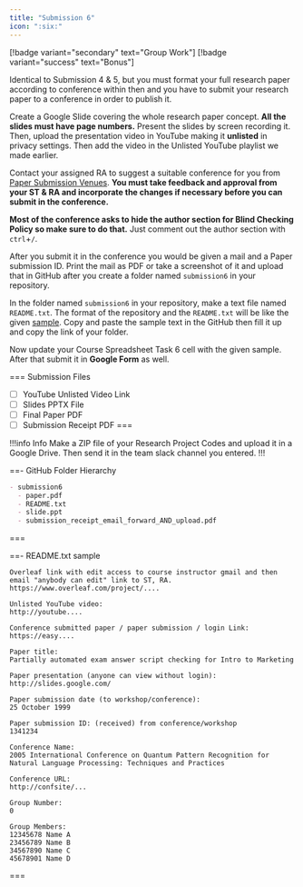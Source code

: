 ```yaml
---
title: "Submission 6"
icon: ":six:"
---
```


[!badge variant="secondary" text="Group Work"] [!badge variant="success" text="Bonus"]

Identical to Submission 4 & 5, but you must format your full research paper according to conference within then and you have to submit your research paper to a conference in order to publish it.

Create a Google Slide covering the whole research paper concept. **All the slides must have page numbers.** Present the slides by screen recording it. Then, upload the presentation video in YouTube making it **unlisted** in privacy settings. Then add the video in the Unlisted YouTube playlist we made earlier.

Contact your assigned RA to suggest a suitable conference for you from [Paper Submission Venues](https://docs.google.com/spreadsheets/d/16plzjeJNMZjK5S_zDLOKqqk8WOcJiWpeUrLfF6swfGU/edit?usp=sharing). **You must take feedback and approval from your ST & RA and incorporate the changes if necessary before you can submit in the conference.**

**Most of the conference asks to hide the author section for Blind Checking Policy so make sure to do that.** Just comment out the author section with `ctrl`+`/`.

After you submit it in the conference you would be given a mail and a Paper submission ID. Print the mail as PDF or take a screenshot of it and upload that in GitHub after you create a folder named `submission6` in your repository.

In the folder named `submission6` in your repository, make a text file named `README.txt`. The format of the repository and the `README.txt` will be like the given [sample](https://github.com/errhythm/CSE123/tree/main/submission6). Copy and paste the sample text in the GitHub then fill it up and copy the link of your folder.

Now update your Course Spreadsheet Task 6 cell with the given sample. After that submit it in **Google Form** as well.

=== Submission Files
- [ ] YouTube Unlisted Video Link
- [ ] Slides PPTX File
- [ ] Final Paper PDF
- [ ] Submission Receipt PDF
===

!!!info Info
Make a ZIP file of your Research Project Codes and upload it in a Google Drive. Then send it in the team slack channel you entered.
!!!

==- GitHub Folder Hierarchy
```markdown
- submission6
  - paper.pdf
  - README.txt
  - slide.ppt
  - submission_receipt_email_forward_AND_upload.pdf
```
===

==- README.txt sample
```
Overleaf link with edit access to course instructor gmail and then email "anybody can edit" link to ST, RA.
https://www.overleaf.com/project/....

Unlisted YouTube video:
http://youtube....

Conference submitted paper / paper submission / login Link:
https://easy....

Paper title:
Partially automated exam answer script checking for Intro to Marketing

Paper presentation (anyone can view without login):
http://slides.google.com/

Paper submission date (to workshop/conference):
25 October 1999

Paper submission ID: (received) from conference/workshop
1341234

Conference Name:
2005 International Conference on Quantum Pattern Recognition for Natural Language Processing: Techniques and Practices

Conference URL:
http://confsite/...

Group Number:
0

Group Members:
12345678 Name A
23456789 Name B
34567890 Name C
45678901 Name D
```
===

